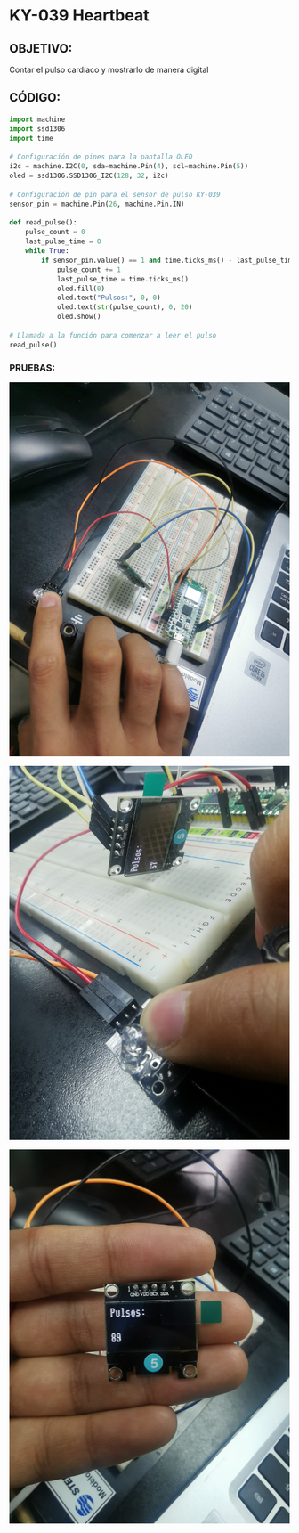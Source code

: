 # KY-039 Heartbeat

## OBJETIVO:

Contar el pulso cardíaco y mostrarlo de manera digital

## CÓDIGO:

```python
import machine
import ssd1306
import time

# Configuración de pines para la pantalla OLED
i2c = machine.I2C(0, sda=machine.Pin(4), scl=machine.Pin(5))
oled = ssd1306.SSD1306_I2C(128, 32, i2c)

# Configuración de pin para el sensor de pulso KY-039
sensor_pin = machine.Pin(26, machine.Pin.IN)

def read_pulse():
    pulse_count = 0
    last_pulse_time = 0
    while True:
        if sensor_pin.value() == 1 and time.ticks_ms() - last_pulse_time > 200:
            pulse_count += 1
            last_pulse_time = time.ticks_ms()
            oled.fill(0)
            oled.text("Pulsos:", 0, 0)
            oled.text(str(pulse_count), 0, 20)
            oled.show()

# Llamada a la función para comenzar a leer el pulso
read_pulse()


```

### PRUEBAS:

![Setup](./Imagenes/KY-039A.jpg)

![En uso](./Imagenes/KY-039B.jpg)

![Resultado](./Imagenes/KY-039C.jpg)
